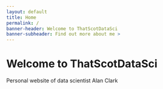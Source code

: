 ```yaml
---
layout: default
title: Home
permalink: /
banner-header: Welcome to ThatScotDataSci
banner-subheader: Find out more about me >
---
```


# Welcome to ThatScotDataSci
Personal website of data scientist Alan Clark
